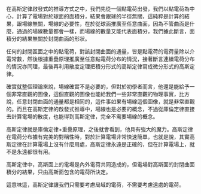 

在高斯定律啟發式的推導方式之中，我們先從一個點電荷出發，我們以點電荷為中心，計算了電場對於球面的面積分，結果會跟球的半徑無關，這純粹是計算的結果，跟場線無關，場線的必要性，在於從球面推廣至任意曲面，因為不管曲面是什麼，通過的場線數量都會一樣，而場線的數量又能代表面積分，我們據此斷言，面積分的結果無關於封閉曲面的形狀。

任何的封閉區面之中的點電荷，對該封閉曲面的通量，皆是點電荷的電荷量除以介電常數，然後根據重疊原理推廣至任意點電荷分布的情況，接著斷言連續電荷分布的情況亦同理，最後再利用散度定理把積分形式的高斯定律寫成微分形式的高斯定律。

確實就整個理論來說，場線確實不是必要的，但對於初學者而言，他還是能給予一個非常直觀的圖像，這個直觀的圖像也能給我們一些非常直觀的物理事實，比方說，任意封閉曲面的通量都是相同的，這件事如果有場線這個圖像，就是非常直觀的。而且在高斯定律的啟發式推導中，場線也是必要的概念，不過從庫倫定律直接去計算電場的散度，也能得到高斯定律，完全不需要場線的概念。

高斯定律就是庫倫定律+重疊原理，之後就會看到，他具有強大的魔力。高斯定律在電荷分布據有完美的對稱性時，對於計算電場非常快速簡單，也就是說，其實高斯定律在計算電場上沒有什麼用處，高斯定律永遠是正確的，但在計算電場上，就不是永遠都很有用。

高斯定律中，高斯面上的電場是內外電荷共同造成的，但電場對高斯面的封閉曲面積分的結果，只由高斯面包含的電荷所決定。

這意味這，高斯定律讓我們只需要考慮局域的電荷，不需要考慮遠處的電荷。
